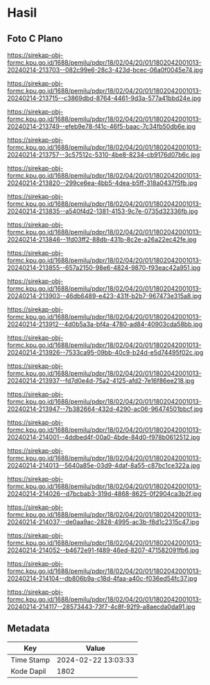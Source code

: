 # Hasil

## Foto C Plano

https://sirekap-obj-formc.kpu.go.id/1688/pemilu/pdpr/18/02/04/20/01/1802042001013-20240214-213703--082c99e6-28c3-423d-bcec-06a0f0045e74.jpg

https://sirekap-obj-formc.kpu.go.id/1688/pemilu/pdpr/18/02/04/20/01/1802042001013-20240214-213715--c3869dbd-8764-4461-9d3a-577a41bbd24e.jpg

https://sirekap-obj-formc.kpu.go.id/1688/pemilu/pdpr/18/02/04/20/01/1802042001013-20240214-213749--efeb9e78-f41c-46f5-baac-7c34fb50db6e.jpg

https://sirekap-obj-formc.kpu.go.id/1688/pemilu/pdpr/18/02/04/20/01/1802042001013-20240214-213757--3c57512c-5310-4be8-8234-cb9176d07b6c.jpg

https://sirekap-obj-formc.kpu.go.id/1688/pemilu/pdpr/18/02/04/20/01/1802042001013-20240214-213820--299ce6ea-4bb5-4dea-b5ff-318a0437f5fb.jpg

https://sirekap-obj-formc.kpu.go.id/1688/pemilu/pdpr/18/02/04/20/01/1802042001013-20240214-213835--a540f4d2-1381-4153-9c7e-0735d32336fb.jpg

https://sirekap-obj-formc.kpu.go.id/1688/pemilu/pdpr/18/02/04/20/01/1802042001013-20240214-213846--1fd03ff2-88db-431b-8c2e-a26a22ec42fe.jpg

https://sirekap-obj-formc.kpu.go.id/1688/pemilu/pdpr/18/02/04/20/01/1802042001013-20240214-213855--657a2150-98e6-4824-9870-f93eac42a951.jpg

https://sirekap-obj-formc.kpu.go.id/1688/pemilu/pdpr/18/02/04/20/01/1802042001013-20240214-213903--46db6489-e423-431f-b2b7-967473e315a8.jpg

https://sirekap-obj-formc.kpu.go.id/1688/pemilu/pdpr/18/02/04/20/01/1802042001013-20240214-213912--4d0b5a3a-bf4a-4780-ad84-40903cda58bb.jpg

https://sirekap-obj-formc.kpu.go.id/1688/pemilu/pdpr/18/02/04/20/01/1802042001013-20240214-213926--7533ca95-09bb-40c9-b24d-e5d74495f02c.jpg

https://sirekap-obj-formc.kpu.go.id/1688/pemilu/pdpr/18/02/04/20/01/1802042001013-20240214-213937--fd7d0e4d-75a2-4125-afd2-7e16f86ee218.jpg

https://sirekap-obj-formc.kpu.go.id/1688/pemilu/pdpr/18/02/04/20/01/1802042001013-20240214-213947--7b382664-432d-4290-ac06-96474501bbcf.jpg

https://sirekap-obj-formc.kpu.go.id/1688/pemilu/pdpr/18/02/04/20/01/1802042001013-20240214-214001--4ddbed4f-00a0-4bde-84d0-f978b0612512.jpg

https://sirekap-obj-formc.kpu.go.id/1688/pemilu/pdpr/18/02/04/20/01/1802042001013-20240214-214013--5640a85e-03d9-4daf-8a55-c87bc1ce322a.jpg

https://sirekap-obj-formc.kpu.go.id/1688/pemilu/pdpr/18/02/04/20/01/1802042001013-20240214-214026--d7bcbab3-319d-4868-8625-0f2904ca3b2f.jpg

https://sirekap-obj-formc.kpu.go.id/1688/pemilu/pdpr/18/02/04/20/01/1802042001013-20240214-214037--de0aa9ac-2828-4995-ac3b-f8d1c2315c47.jpg

https://sirekap-obj-formc.kpu.go.id/1688/pemilu/pdpr/18/02/04/20/01/1802042001013-20240214-214052--b4672e91-f489-46ed-8207-471582091fb6.jpg

https://sirekap-obj-formc.kpu.go.id/1688/pemilu/pdpr/18/02/04/20/01/1802042001013-20240214-214104--db806b9a-c18d-4faa-a40c-f036ed54fc37.jpg

https://sirekap-obj-formc.kpu.go.id/1688/pemilu/pdpr/18/02/04/20/01/1802042001013-20240214-214117--28573443-73f7-4c8f-92f9-a8aecda0da91.jpg


## Metadata

| Key        | Value               |
| ---------- | ------------------- |
| Time Stamp | 2024-02-22 13:03:33 |
| Kode Dapil | 1802                |



